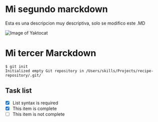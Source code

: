# <h1> Mi segundo marckdown </h1>

Esta es una descripcion muy descriptiva, solo se modifico este .MD

![Image of Yaktocat](https://octodex.github.com/images/yaktocat.png)

## <h1> Mi tercer Marckdown </h1>

```
$ git init
Initialized empty Git repository in /Users/skills/Projects/recipe-repository/.git/
```
### <h2> Task list </h2>

- [x] List syntax is required
- [x] This item is complete
- [ ] This item is not complete
